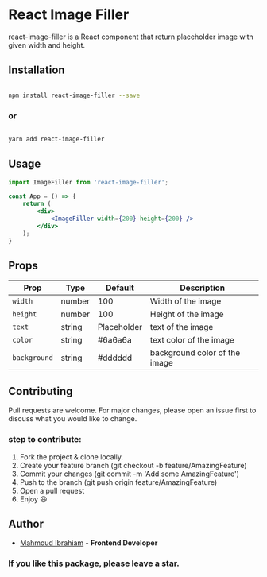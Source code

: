 # React Image Filler

react-image-filler is a React component that return placeholder image with given width and height.

## Installation

```bash

npm install react-image-filler --save

```

### or

```bash

yarn add react-image-filler

```

## Usage

```jsx
import ImageFiller from 'react-image-filler';

const App = () => {
    return (
        <div>
            <ImageFiller width={200} height={200} />
        </div>
    );
}
```

## Props

| Prop | Type | Default | Description |
| --- | --- | --- | --- |
| `width` | number | 100 | Width of the image |
| `height` | number | 100 | Height of the image |
| `text` | string | Placeholder | text of the image |
| `color` | string | #6a6a6a | text color of the image |
| `background` | string | #dddddd | background color of the image |

## Contributing

Pull requests are welcome. For major changes, please open an issue first to discuss what you would like to change.

### step to contribute:

1. Fork the project & clone locally.
2. Create your feature branch (git checkout -b feature/AmazingFeature)
3. Commit your changes (git commit -m 'Add some AmazingFeature')
4. Push to the branch (git push origin feature/AmazingFeature)
5. Open a pull request
6. Enjoy 😃

## Author

- [Mahmoud Ibrahiam](https://www.linkedin.com/in/mahmoud-ibrahiam) - **Frontend Developer**

### If you like this package, please leave a star.


